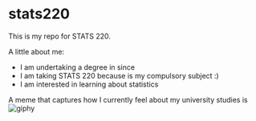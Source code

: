 # stats220

This is my repo for STATS 220. 

A little about me:

- I am undertaking a degree in since
- I am taking STATS 220 because is my compulsory subject :)
- I am interested in learning about statistics

A meme that captures how I currently feel about my university studies is
![giphy](https://github.com/user-attachments/assets/dcad6bc1-0ea5-45ae-9d0b-3f4b9981c4b3)
